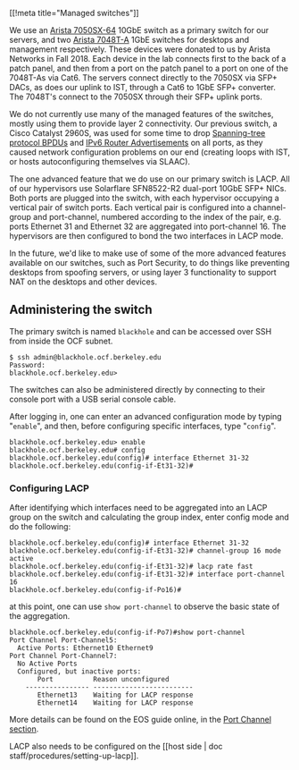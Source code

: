 [[!meta title="Managed switches"]]

We use an [Arista 7050SX-64][primary-switch] 10GbE switch as a primary switch
for our servers, and two [Arista 7048T-A][secondary-switch] 1GbE switches for
desktops and management respectively. These devices were donated to us by
Arista Networks in Fall 2018. Each device in the lab connects first to the back
of a patch panel, and then from a port on the patch panel to a port on one of
the 7048T-As via Cat6. The servers connect directly to the 7050SX via SFP+ DACs,
as does our uplink to IST, through a Cat6 to 1GbE SFP+ converter. The 7048T's
connect to the 7050SX through their SFP+ uplink ports.

We do not currently use many of the managed features of the switches, mostly using
them to provide layer 2 connectivity. Our previous switch, a Cisco Catalyst 2960S,
was used for some time to drop [Spanning-tree protocol BPDUs][stp] and [IPv6 Router Advertisements][ipv6-ra]
on all ports, as they caused network configuration problems on our end (creating loops
with IST, or hosts autoconfiguring themselves via SLAAC).

The one advanced feature that we do use on our primary switch is LACP. All of our
hypervisors use Solarflare SFN8522-R2 dual-port 10GbE SFP+ NICs. Both ports are plugged
into the switch, with each hypervisor occupying a vertical pair of switch ports. Each
vertical pair is configured into a channel-group and port-channel, numbered according
to the index of the pair, e.g. ports Ethernet 31 and Ethernet 32 are aggregated into
port-channel 16. The hypervisors are then configured to bond the two interfaces in LACP mode.

In the future, we'd like to make use of some of the more advanced features
available on our switches, such as Port Security, to do things like preventing
desktops from spoofing servers, or using layer 3 functionality to support NAT on
the desktops and other devices.

## Administering the switch

The primary switch is named `blackhole` and can be accessed over SSH from inside
the OCF subnet.

```
$ ssh admin@blackhole.ocf.berkeley.edu
Password:
blackhole.ocf.berkeley.edu>
```

The switches can also be administered directly by connecting to their console port
with a USB serial console cable.

After logging in, one can enter an advanced configuration mode by typing "`enable`",
and then, before configuring specific interfaces, type "`config`".

```
blackhole.ocf.berkeley.edu> enable
blackhole.ocf.berkeley.edu# config
blackhole.ocf.berkeley.edu(config)# interface Ethernet 31-32
blackhole.ocf.berkeley.edu(config-if-Et31-32)#
```

### Configuring LACP

After identifying which interfaces need to be aggregated into an LACP group on the
switch and calculating the group index, enter config mode and do the following:

```
blackhole.ocf.berkeley.edu(config)# interface Ethernet 31-32
blackhole.ocf.berkeley.edu(config-if-Et31-32)# channel-group 16 mode active
blackhole.ocf.berkeley.edu(config-if-Et31-32)# lacp rate fast
blackhole.ocf.berkeley.edu(config-if-Et31-32)# interface port-channel 16
blackhole.ocf.berkeley.edu(config-if-Po16)#
```

at this point, one can use `show port-channel` to observe the basic state of the
aggregation.

```
blackhole.ocf.berkeley.edu(config-if-Po7)#show port-channel
Port Channel Port-Channel5:
  Active Ports: Ethernet10 Ethernet9
Port Channel Port-Channel7:
  No Active Ports
  Configured, but inactive ports:
       Port          Reason unconfigured
    ---------------- -------------------------
       Ethernet13    Waiting for LACP response
       Ethernet14    Waiting for LACP response

```

More details can be found on the EOS guide online, in the [Port Channel section][lacp-guide].

LACP also needs to be configured on the [[host side | doc staff/procedures/setting-up-lacp]].

[primary-switch]: https://www.arista.com/assets/data/pdf/Datasheets/7050SX-128_64_Datasheet.pdf
[secondary-switch]: https://www.arista.com/assets/data/pdf/Datasheets/7048T-A_DataSheet.pdf
[stp]: https://en.wikipedia.org/wiki/Bridge_Protocol_Data_Unit
[ipv6-ra]: https://en.wikipedia.org/wiki/Neighbor_Discovery_Protocol
[bsecure]: https://bsecure.berkeley.edu
[lacp-guide]: https://www.arista.com/en/um-eos/eos-port-channels-and-lacp
